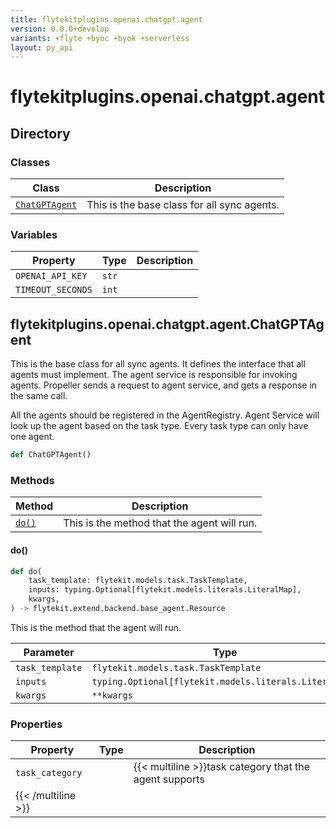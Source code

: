 ```yaml
---
title: flytekitplugins.openai.chatgpt.agent
version: 0.0.0+develop
variants: +flyte +byoc +byok +serverless
layout: py_api
---
```


# flytekitplugins.openai.chatgpt.agent

## Directory

### Classes

| Class | Description |
|-|-|
| [`ChatGPTAgent`](.././flytekitplugins.openai.chatgpt.agent#flytekitpluginsopenaichatgptagentchatgptagent) | This is the base class for all sync agents. |

### Variables

| Property | Type | Description |
|-|-|-|
| `OPENAI_API_KEY` | `str` |  |
| `TIMEOUT_SECONDS` | `int` |  |

## flytekitplugins.openai.chatgpt.agent.ChatGPTAgent

This is the base class for all sync agents. It defines the interface that all agents must implement.
The agent service is responsible for invoking agents.
Propeller sends a request to agent service, and gets a response in the same call.

All the agents should be registered in the AgentRegistry. Agent Service
will look up the agent based on the task type. Every task type can only have one agent.


```python
def ChatGPTAgent()
```
### Methods

| Method | Description |
|-|-|
| [`do()`](#do) | This is the method that the agent will run. |


#### do()

```python
def do(
    task_template: flytekit.models.task.TaskTemplate,
    inputs: typing.Optional[flytekit.models.literals.LiteralMap],
    kwargs,
) -> flytekit.extend.backend.base_agent.Resource
```
This is the method that the agent will run.


| Parameter | Type |
|-|-|
| `task_template` | `flytekit.models.task.TaskTemplate` |
| `inputs` | `typing.Optional[flytekit.models.literals.LiteralMap]` |
| `kwargs` | ``**kwargs`` |

### Properties

| Property | Type | Description |
|-|-|-|
| `task_category` |  | {{< multiline >}}task category that the agent supports
{{< /multiline >}} |


